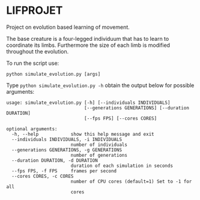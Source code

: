 # LIFPROJET

Project on evolution based learning of movement.

The base creature is a four-legged individuum that has to learn to coordinate its limbs. Furthermore the size of each limb is modified throughout the evolution.

To run the script use:

`python simulate_evolution.py [args]`

Type `python simulate_evolution.py -h` obtain the output below for possible arguments:

```
usage: simulate_evolution.py [-h] [--individuals INDIVIDUALS]
                             [--generations GENERATIONS] [--duration DURATION]
                             [--fps FPS] [--cores CORES]

optional arguments:
  -h, --help            show this help message and exit
  --individuals INDIVIDUALS, -i INDIVIDUALS
                        number of individuals
  --generations GENERATIONS, -g GENERATIONS
                        number of generations
  --duration DURATION, -d DURATION
                        duration of each simulation in seconds
  --fps FPS, -f FPS     frames per second
  --cores CORES, -c CORES
                        number of CPU cores (default=1) Set to -1 for all
                        cores
  ```
